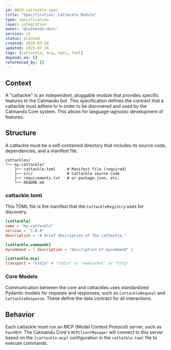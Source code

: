 ```yaml
---
id: ARCH-cattackle-spec
title: "Specification: Cattackle Module"
type: specification
layer: integration
owner: '@catmandu-devs'
version: v1
status: planned
created: 2025-07-16
updated: 2025-07-16
tags: [cattackle, mcp, spec, toml]
depends_on: []
referenced_by: []
---
```

## Context
A "cattackle" is an independent, pluggable module that provides specific features to the Catmandu bot. This specification defines the contract that a cattackle must adhere to in order to be discovered and used by the Catmandu Core system. This allows for language-agnostic development of features.

## Structure
A cattackle must be a self-contained directory that includes its source code, dependencies, and a manifest file.

```
cattackles/
└── my-cattackle/
    ├── cattackle.toml     # Manifest file (required)
    ├── src/               # Cattackle source code
    ├── requirements.txt   # or package.json, etc.
    └── README.md
```

### cattackle.toml
This TOML file is the manifest that the `CattackleRegistry` uses for discovery.
```toml
[cattackle]
name = "my-cattackle"
version = "1.0.0"
description = "A brief description of the cattackle."

[cattackle.commands]
mycommand = { description = "Description of mycommand" }

[cattackle.mcp]
transport = "stdio" # "stdio" or "websocket" or "http"
```

### Core Models
Communication between the core and cattackles uses standardized Pydantic models for requests and responses, such as `CattackleRequest` and `CattackleResponse`. These define the data contract for all interactions.

## Behavior
Each cattackle must run an MCP (Model Context Protocol) server, such as `FastMCP`. The Catmandu Core's `MCPClientManager` will connect to this server based on the `[cattackle.mcp]` configuration in the `cattackle.toml` file to execute commands.